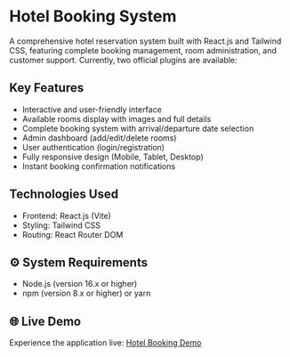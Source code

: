 # Hotel Booking System 

A comprehensive hotel reservation system built with React.js and Tailwind CSS, featuring complete booking management, room administration, and customer support.
Currently, two official plugins are available:

## Key Features
- Interactive and user-friendly interface
- Available rooms display with images and full details
- Complete booking system with arrival/departure date selection
- Admin dashboard (add/edit/delete rooms)
- User authentication (login/registration)
- Fully responsive design (Mobile, Tablet, Desktop)
- Instant booking confirmation notifications

## Technologies Used
- Frontend: React.js (Vite)
- Styling: Tailwind CSS 
- Routing: React Router DOM

## ⚙️ System Requirements
- Node.js (version 16.x or higher)
- npm (version 8.x or higher) or yarn

## 🌐 Live Demo

Experience the application live: [Hotel Booking Demo](https://hotel-repository.vercel.app/)
